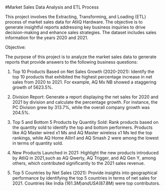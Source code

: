 #Market Sales Data Analysis and ETL Process

This project involves the Extracting, Transforming, and Loading (ETL) process of market sales data for AtliQ Hardware. The objective is to generate insightful reports addressing key business inquiries to drive decision-making and enhance sales strategies. The dataset includes sales information for the years 2020 and 2021.

Objective:

The purpose of this project is to analyze the market sales data to generate reports that provide answers to the following business questions:

1. Top 10 Products Based on Net Sales Growth (2020-2021): Identify the top 10 products that exhibited the highest percentage increase in net sales from 2020 to 2021.
For example, AQ Mx NB showed a staggering growth of 5623.5%.

2. Division Report: Generate a report displaying the net sales for 2020 and 2021 by division and calculate the percentage growth.
For instance, the PC Division grew by 313.7%, while the overall company growth was 204.5%.

3. Top 5 and Bottom 5 Products by Quantity Sold: Rank products based on the quantity sold to identify the top and bottom performers.
Products like AQ Master wired x1 Ms and AQ Master wireless x1 Ms led the top rankings, while AQ Home Allin1 and AQ Smash 2 were among the lowest in terms of quantity sold.

4. New Products Launched in 2021: Highlight the new products introduced by AtliQ in 2021,such as AQ Qwerty, AQ Trigger, and AQ Gen Y, among others, which contributed significantly to the 2021 sales revenue.

5. Top 5 Countries by Net Sales (2021): Provide insights into geographical performance by identifying the top 5 countries in terms of net sales for 2021. Countries like India ($161.3M) and USA ($87.8M) were top contributors.
